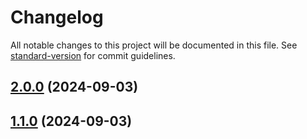 # Changelog

All notable changes to this project will be documented in this file. See [standard-version](https://github.com/conventional-changelog/standard-version) for commit guidelines.

## [2.0.0](https://github.com/lxjyo/vue-monaco-editor/compare/v1.1.0...v2.0.0) (2024-09-03)

## [1.1.0](https://github.com/lxjyo/vue-monaco-editor/compare/v0.9.18...v1.1.0) (2024-09-03)

